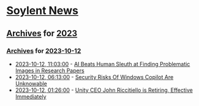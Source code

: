 # [Soylent News](../../../README.md)

## [Archives](../../index.md) for [2023](../index.md)

### [Archives](../../index.md) for [2023-10-12](index.md)

* [2023-10-12, 11:03:00](https://soylentnews.org/article.pl?sid=23/10/11/129231&from=rss) - [AI Beats Human Sleuth at Finding Problematic Images in Research Papers](https://soylentnews.org/article.pl?sid=23/10/11/129231&from=rss)
* [2023-10-12, 06:13:00](https://soylentnews.org/article.pl?sid=23/10/11/1157217&from=rss) - [Security Risks Of Windows Copilot Are Unknowable](https://soylentnews.org/article.pl?sid=23/10/11/1157217&from=rss)
* [2023-10-12, 01:26:00](https://soylentnews.org/article.pl?sid=23/10/11/1117239&from=rss) - [Unity CEO John Riccitiello is Retiring, Effective Immediately](https://soylentnews.org/article.pl?sid=23/10/11/1117239&from=rss)
